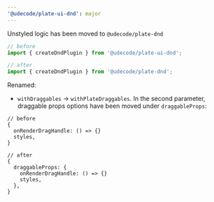 ```yaml
---
'@udecode/plate-ui-dnd': major
---
```


Unstyled logic has been moved to `@udecode/plate-dnd`
```ts
// before
import { createDndPlugin } from '@udecode/plate-ui-dnd';

// after
import { createDndPlugin } from '@udecode/plate-dnd';
```
Renamed:
- `withDraggables` -> `withPlateDraggables`. In the second parameter, draggable props options have been moved under `draggableProps`:
```tsx
// before
{
  onRenderDragHandle: () => {}
  styles,
}
        
// after
{
  draggableProps: {
    onRenderDragHandle: () => {}
    styles,
  }, 
}
```